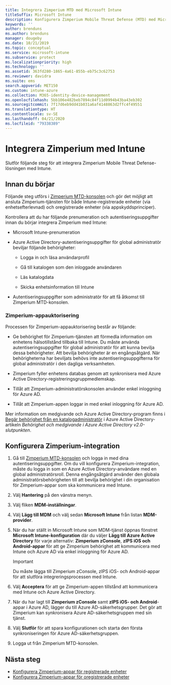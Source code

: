 ```yaml
---
title: Integrera Zimperium MTD med Microsoft Intune
titleSuffix: Microsoft Intune
description: Konfigurera Zimperium Mobile Threat Defense (MTD) med Microsoft Intune för att styra mobila enheters åtkomst till företagsresurser.
keywords: ''
author: brenduns
ms.author: brenduns
manager: dougeby
ms.date: 10/21/2019
ms.topic: conceptual
ms.service: microsoft-intune
ms.subservice: protect
ms.localizationpriority: high
ms.technology: ''
ms.assetid: 363fd280-1865-4a61-855b-eb75c3c62753
ms.reviewer: davidra
ms.suite: ems
search.appverid: MET150
ms.custom: intune-azure
ms.collection: M365-identity-device-management
ms.openlocfilehash: 5bb106e482beb7894c84f11d0994b43ba43eb302
ms.sourcegitcommit: 7f17d6eb9dd41b031a6af4148863d2ffc4f49551
ms.translationtype: HT
ms.contentlocale: sv-SE
ms.lasthandoff: 04/21/2020
ms.locfileid: "79338389"
---
```

# <a name="integrate-zimperium-with-intune"></a>Integrera Zimperium med Intune

Slutför följande steg för att integrera Zimperium Mobile Threat Defense-lösningen med Intune.

## <a name="before-you-begin"></a>Innan du börjar

Följande steg utförs i [Zimperium MTD-konsolen](https://www.zimperium.com/platform) och gör det möjligt att ansluta Zimperium-tjänsten för både Intune-registrerade enheter (via enhetsefterlevnad) och oregistrerade enheter (via appskyddsprinciper).

Kontrollera att du har följande prenumeration och autentiseringsuppgifter innan du börjar integrera Zimperium med Intune:

- Microsoft Intune-prenumeration

- Azure Active Directory-autentiseringsuppgifter för global administratör beviljar följande behörigheter:

  - Logga in och läsa användarprofil

  - Gå till katalogen som den inloggade användaren

  - Läs katalogdata

  - Skicka enhetsinformation till Intune

- Autentiseringsuppgifter som administratör för att få åtkomst till Zimperium MTD-konsolen.

### <a name="zimperium-app-authorization"></a>Zimperium-appauktorisering

Processen för Zimperium-appauktorisering består av följande:

- Ge behörighet för Zimperium-tjänsten att förmedla information om enhetens hälsotillstånd tillbaka till Intune. Du måste använda autentiseringsuppgifter för global administratör för att kunna bevilja dessa behörigheter. Att bevilja behörigheter är en engångsåtgärd. När behörigheterna har beviljats behövs inte autentiseringsuppgifterna för global administratör i den dagliga verksamheten.

- Zimperium fyller enhetens databas genom att synkronisera med Azure Active Directory-registreringsgruppmedlemskap.

- Tillåt att Zimperium-administratörskonsolen använder enkel inloggning för Azure AD.

- Tillåt att Zimperium-appen loggar in med enkel inloggning för Azure AD.

Mer information om medgivande och Azure Active Directory-program finns i [Begär behörighet från en katalogadministratör](https://docs.microsoft.com/azure/active-directory/develop/v2-permissions-and-consent#request-the-permissions-from-a-directory-admin) i Azure Active Directory-artikeln *Behörighet och medgivande i Azure Active Directory v2.0-slutpunkten*.


## <a name="to-set-up-zimperium-integration"></a>Konfigurera Zimperium-integration

1. Gå till [Zimperium MTD-konsolen](https://www.zimperium.com/platform) och logga in med dina autentiseringsuppgifter. Om du vill konfigurera Zimperium-integration, måste du logga in som en Azure Active Directory-användare med en global administratörsroll. Denna engångsåtgärd använder den globala administratörsbehörigheten till att bevilja behörighet i din organisation för Zimperium-appar som ska kommunicera med Intune. 

2. Välj **Hantering** på den vänstra menyn.

3. Välj fliken **MDM-inställningar**.

4. Välj **Lägg till MDM** och välj sedan **Microsoft Intune** från listan **MDM-provider**.

5. När du har ställt in Microsoft Intune som MDM-tjänst öppnas fönstret **Microsoft Intune-konfiguration** där du väljer **Lägg till Azure Active Directory** för varje alternativ: **Zimperium zConsole**, **zIPS iOS och Android-appar** för att ge Zimperium behörighet att kommunicera med Intune och Azure AD via enkel inloggning för Azure AD.

    > [!IMPORTANT]  
    > Du måste lägga till Zimperium zConsole, zIPS iOS- och Android-appar för att slutföra integreringsprocessen med Intune.

6. Välj **Acceptera** för att ge Zimperium-appen tillstånd att kommunicera med Intune och Azure Active Directory.

7. När du har lagt till **Zimperium zConsole** samt **zIPS iOS- och Android**-appar i Azure AD, lägger du till Azure AD-säkerhetsgrupper. Det gör att Zimperium kan synkronisera Azure AD-säkerhetsgruppen med sin tjänst.

8. Välj **Slutför** för att spara konfigurationen och starta den första synkroniseringen för Azure AD-säkerhetsgruppen.

9. Logga ut från Zimperium MTD-konsolen.

## <a name="next-steps"></a>Nästa steg

- [Konfigurera Zimperium-appar för registrerade enheter](mtd-apps-ios-app-configuration-policy-add-assign.md)
- [Konfigurera Zimperium-appar för oregistrerade enheter](mtd-add-apps-unenrolled-devices.md)

